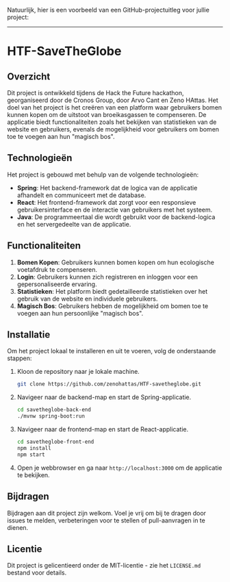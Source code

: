 Natuurlijk, hier is een voorbeeld van een GitHub-projectuitleg voor jullie project:

---

# HTF-SaveTheGlobe

## Overzicht

Dit project is ontwikkeld tijdens de Hack the Future hackathon, georganiseerd door de Cronos Group, door Arvo Cant en Zeno HAttas. Het doel van het project is het creëren van een platform waar gebruikers bomen kunnen kopen om de uitstoot van broeikasgassen te compenseren. De applicatie biedt functionaliteiten zoals het bekijken van statistieken van de website en gebruikers, evenals de mogelijkheid voor gebruikers om bomen toe te voegen aan hun "magisch bos".

## Technologieën

Het project is gebouwd met behulp van de volgende technologieën:

- **Spring**: Het backend-framework dat de logica van de applicatie afhandelt en communiceert met de database.
- **React**: Het frontend-framework dat zorgt voor een responsieve gebruikersinterface en de interactie van gebruikers met het systeem.
- **Java**: De programmeertaal die wordt gebruikt voor de backend-logica en het servergedeelte van de applicatie.

## Functionaliteiten

1. **Bomen Kopen**: Gebruikers kunnen bomen kopen om hun ecologische voetafdruk te compenseren.
2. **Login**: Gebruikers kunnen zich registreren en inloggen voor een gepersonaliseerde ervaring.
4. **Statistieken**: Het platform biedt gedetailleerde statistieken over het gebruik van de website en individuele gebruikers.
5. **Magisch Bos**: Gebruikers hebben de mogelijkheid om bomen toe te voegen aan hun persoonlijke "magisch bos".

## Installatie

Om het project lokaal te installeren en uit te voeren, volg de onderstaande stappen:

1. Kloon de repository naar je lokale machine.
   ```bash
   git clone https://github.com/zenohattas/HTF-savetheglobe.git
   ```

2. Navigeer naar de backend-map en start de Spring-applicatie.
   ```bash
   cd savetheglobe-back-end
   ./mvnw spring-boot:run
   ```

3. Navigeer naar de frontend-map en start de React-applicatie.
   ```bash
   cd savetheglobe-front-end
   npm install
   npm start
   ```

4. Open je webbrowser en ga naar `http://localhost:3000` om de applicatie te bekijken.

## Bijdragen

Bijdragen aan dit project zijn welkom. Voel je vrij om bij te dragen door issues te melden, verbeteringen voor te stellen of pull-aanvragen in te dienen.

## Licentie

Dit project is gelicentieerd onder de MIT-licentie - zie het `LICENSE.md` bestand voor details.
